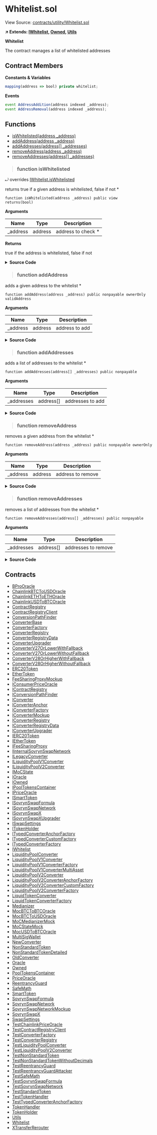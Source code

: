 # Whitelist.sol

View Source: [contracts/utility/Whitelist.sol](../solidity/contracts/utility/Whitelist.sol)

**↗ Extends: [IWhitelist](IWhitelist.md), [Owned](Owned.md), [Utils](Utils.md)**

**Whitelist**

The contract manages a list of whitelisted addresses

## Contract Members
**Constants & Variables**

```js
mapping(address => bool) private whitelist;

```

**Events**

```js
event AddressAddition(address indexed _address);
event AddressRemoval(address indexed _address);
```

## Functions

- [isWhitelisted(address _address)](#iswhitelisted)
- [addAddress(address _address)](#addaddress)
- [addAddresses(address[] _addresses)](#addaddresses)
- [removeAddress(address _address)](#removeaddress)
- [removeAddresses(address[] _addresses)](#removeaddresses)

> ### function isWhitelisted

⤾ overrides [IWhitelist.isWhitelisted](IWhitelist.md#iswhitelisted)

returns true if a given address is whitelisted, false if not
	 *

```solidity
function isWhitelisted(address _address) public view
returns(bool)
```

**Arguments**

| Name        | Type           | Description  |
| ------------- |------------- | -----|
| _address | address | address to check 	 * | 

**Returns**

true if the address is whitelisted, false if not

<details>
	<summary><strong>Source Code</strong></summary>

```javascript
function isWhitelisted(address _address) public view returns (bool) {
		return whitelist[_address];
	}
```
</details>

> ### function addAddress

adds a given address to the whitelist
	 *

```solidity
function addAddress(address _address) public nonpayable ownerOnly validAddress 
```

**Arguments**

| Name        | Type           | Description  |
| ------------- |------------- | -----|
| _address | address | address to add | 

<details>
	<summary><strong>Source Code</strong></summary>

```javascript
function addAddress(address _address) public ownerOnly validAddress(_address) {
		if (whitelist[_address])
			// checks if the address is already whitelisted
			return;

		whitelist[_address] = true;
		emit AddressAddition(_address);
	}
```
</details>

> ### function addAddresses

adds a list of addresses to the whitelist
	 *

```solidity
function addAddresses(address[] _addresses) public nonpayable
```

**Arguments**

| Name        | Type           | Description  |
| ------------- |------------- | -----|
| _addresses | address[] | addresses to add | 

<details>
	<summary><strong>Source Code</strong></summary>

```javascript
function addAddresses(address[] _addresses) public {
		for (uint256 i = 0; i < _addresses.length; i++) {
			addAddress(_addresses[i]);
		}
	}
```
</details>

> ### function removeAddress

removes a given address from the whitelist
	 *

```solidity
function removeAddress(address _address) public nonpayable ownerOnly 
```

**Arguments**

| Name        | Type           | Description  |
| ------------- |------------- | -----|
| _address | address | address to remove | 

<details>
	<summary><strong>Source Code</strong></summary>

```javascript
function removeAddress(address _address) public ownerOnly {
		if (!whitelist[_address])
			// checks if the address is actually whitelisted
			return;

		whitelist[_address] = false;
		emit AddressRemoval(_address);
	}
```
</details>

> ### function removeAddresses

removes a list of addresses from the whitelist
	 *

```solidity
function removeAddresses(address[] _addresses) public nonpayable
```

**Arguments**

| Name        | Type           | Description  |
| ------------- |------------- | -----|
| _addresses | address[] | addresses to remove | 

<details>
	<summary><strong>Source Code</strong></summary>

```javascript
function removeAddresses(address[] _addresses) public {
		for (uint256 i = 0; i < _addresses.length; i++) {
			removeAddress(_addresses[i]);
		}
	}
```
</details>

## Contracts

* [BProOracle](BProOracle.md)
* [ChainlinkBTCToUSDOracle](ChainlinkBTCToUSDOracle.md)
* [ChainlinkETHToETHOracle](ChainlinkETHToETHOracle.md)
* [ChainlinkUSDToBTCOracle](ChainlinkUSDToBTCOracle.md)
* [ContractRegistry](ContractRegistry.md)
* [ContractRegistryClient](ContractRegistryClient.md)
* [ConversionPathFinder](ConversionPathFinder.md)
* [ConverterBase](ConverterBase.md)
* [ConverterFactory](ConverterFactory.md)
* [ConverterRegistry](ConverterRegistry.md)
* [ConverterRegistryData](ConverterRegistryData.md)
* [ConverterUpgrader](ConverterUpgrader.md)
* [ConverterV27OrLowerWithFallback](ConverterV27OrLowerWithFallback.md)
* [ConverterV27OrLowerWithoutFallback](ConverterV27OrLowerWithoutFallback.md)
* [ConverterV28OrHigherWithFallback](ConverterV28OrHigherWithFallback.md)
* [ConverterV28OrHigherWithoutFallback](ConverterV28OrHigherWithoutFallback.md)
* [ERC20Token](ERC20Token.md)
* [EtherToken](EtherToken.md)
* [FeeSharingProxyMockup](FeeSharingProxyMockup.md)
* [IConsumerPriceOracle](IConsumerPriceOracle.md)
* [IContractRegistry](IContractRegistry.md)
* [IConversionPathFinder](IConversionPathFinder.md)
* [IConverter](IConverter.md)
* [IConverterAnchor](IConverterAnchor.md)
* [IConverterFactory](IConverterFactory.md)
* [IConverterMockup](IConverterMockup.md)
* [IConverterRegistry](IConverterRegistry.md)
* [IConverterRegistryData](IConverterRegistryData.md)
* [IConverterUpgrader](IConverterUpgrader.md)
* [IERC20Token](IERC20Token.md)
* [IEtherToken](IEtherToken.md)
* [IFeeSharingProxy](IFeeSharingProxy.md)
* [IInternalSovrynSwapNetwork](IInternalSovrynSwapNetwork.md)
* [ILegacyConverter](ILegacyConverter.md)
* [ILiquidityPoolV1Converter](ILiquidityPoolV1Converter.md)
* [ILiquidityPoolV2Converter](ILiquidityPoolV2Converter.md)
* [IMoCState](IMoCState.md)
* [IOracle](IOracle.md)
* [IOwned](IOwned.md)
* [IPoolTokensContainer](IPoolTokensContainer.md)
* [IPriceOracle](IPriceOracle.md)
* [ISmartToken](ISmartToken.md)
* [ISovrynSwapFormula](ISovrynSwapFormula.md)
* [ISovrynSwapNetwork](ISovrynSwapNetwork.md)
* [ISovrynSwapX](ISovrynSwapX.md)
* [ISovrynSwapXUpgrader](ISovrynSwapXUpgrader.md)
* [ISwapSettings](ISwapSettings.md)
* [ITokenHolder](ITokenHolder.md)
* [ITypedConverterAnchorFactory](ITypedConverterAnchorFactory.md)
* [ITypedConverterCustomFactory](ITypedConverterCustomFactory.md)
* [ITypedConverterFactory](ITypedConverterFactory.md)
* [IWhitelist](IWhitelist.md)
* [LiquidityPoolConverter](LiquidityPoolConverter.md)
* [LiquidityPoolV1Converter](LiquidityPoolV1Converter.md)
* [LiquidityPoolV1ConverterFactory](LiquidityPoolV1ConverterFactory.md)
* [LiquidityPoolV1ConverterMultiAsset](LiquidityPoolV1ConverterMultiAsset.md)
* [LiquidityPoolV2Converter](LiquidityPoolV2Converter.md)
* [LiquidityPoolV2ConverterAnchorFactory](LiquidityPoolV2ConverterAnchorFactory.md)
* [LiquidityPoolV2ConverterCustomFactory](LiquidityPoolV2ConverterCustomFactory.md)
* [LiquidityPoolV2ConverterFactory](LiquidityPoolV2ConverterFactory.md)
* [LiquidTokenConverter](LiquidTokenConverter.md)
* [LiquidTokenConverterFactory](LiquidTokenConverterFactory.md)
* [Medianizer](Medianizer.md)
* [MocBTCToBTCOracle](MocBTCToBTCOracle.md)
* [MocBTCToUSDOracle](MocBTCToUSDOracle.md)
* [MoCMedianizerMock](MoCMedianizerMock.md)
* [MoCStateMock](MoCStateMock.md)
* [MocUSDToBTCOracle](MocUSDToBTCOracle.md)
* [MultiSigWallet](MultiSigWallet.md)
* [NewConverter](NewConverter.md)
* [NonStandardToken](NonStandardToken.md)
* [NonStandardTokenDetailed](NonStandardTokenDetailed.md)
* [OldConverter](OldConverter.md)
* [Oracle](Oracle.md)
* [Owned](Owned.md)
* [PoolTokensContainer](PoolTokensContainer.md)
* [PriceOracle](PriceOracle.md)
* [ReentrancyGuard](ReentrancyGuard.md)
* [SafeMath](SafeMath.md)
* [SmartToken](SmartToken.md)
* [SovrynSwapFormula](SovrynSwapFormula.md)
* [SovrynSwapNetwork](SovrynSwapNetwork.md)
* [SovrynSwapNetworkMockup](SovrynSwapNetworkMockup.md)
* [SovrynSwapX](SovrynSwapX.md)
* [SwapSettings](SwapSettings.md)
* [TestChainlinkPriceOracle](TestChainlinkPriceOracle.md)
* [TestContractRegistryClient](TestContractRegistryClient.md)
* [TestConverterFactory](TestConverterFactory.md)
* [TestConverterRegistry](TestConverterRegistry.md)
* [TestLiquidityPoolConverter](TestLiquidityPoolConverter.md)
* [TestLiquidityPoolV2Converter](TestLiquidityPoolV2Converter.md)
* [TestNonStandardToken](TestNonStandardToken.md)
* [TestNonStandardTokenWithoutDecimals](TestNonStandardTokenWithoutDecimals.md)
* [TestReentrancyGuard](TestReentrancyGuard.md)
* [TestReentrancyGuardAttacker](TestReentrancyGuardAttacker.md)
* [TestSafeMath](TestSafeMath.md)
* [TestSovrynSwapFormula](TestSovrynSwapFormula.md)
* [TestSovrynSwapNetwork](TestSovrynSwapNetwork.md)
* [TestStandardToken](TestStandardToken.md)
* [TestTokenHandler](TestTokenHandler.md)
* [TestTypedConverterAnchorFactory](TestTypedConverterAnchorFactory.md)
* [TokenHandler](TokenHandler.md)
* [TokenHolder](TokenHolder.md)
* [Utils](Utils.md)
* [Whitelist](Whitelist.md)
* [XTransferRerouter](XTransferRerouter.md)
